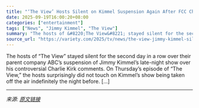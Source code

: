 ```yaml
---
title: "‘The View’ Hosts Silent on Kimmel Suspension Again After FCC Chair’s Threats Toward Talk Show"
date: 2025-09-19T16:00:20+08:00
categories: ["entertainment"]
tags: ["News", "Jimmy Kimmel", "The View"]
summary: "The hosts of &#8220;The View&#8221; stayed silent for the second day in a row over their parent company ABC&#8217;s suspension of Jimmy Kimmel&#8217;s late-night show over his controversial Charlie Ki"
source_url: "https://variety.com/2025/tv/news/the-view-jimmy-kimmel-silent-abc-fcc-chair-threats-1236523328/"
---
```


The hosts of &#8220;The View&#8221; stayed silent for the second day in a row over their parent company ABC&#8217;s suspension of Jimmy Kimmel&#8217;s late-night show over his controversial Charlie Kirk comments. On Thursday&#8217;s episode of &#8220;The View,&#8221; the hosts surprisingly did not touch on Kimmel&#8217;s show being taken off the air indefinitely the night before. [&#8230;]

---

*来源: [原文链接](https://variety.com/2025/tv/news/the-view-jimmy-kimmel-silent-abc-fcc-chair-threats-1236523328/)*
